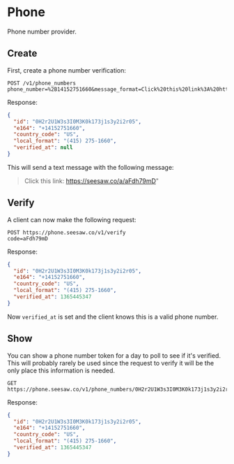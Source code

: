 # Phone

Phone number provider.

## Create

First, create a phone number verification:

    POST /v1/phone_numbers
    phone_number=%2B14152751660&message_format=Click%20this%20link%3A%20https%3A//seesaw.co/a/CODE

Response:

``` json
{
  "id": "0H2r2U1W3s3I0M3K0k173j1s3y2i2r05",
  "e164": "+14152751660",
  "country_code": "US",
  "local_format": "(415) 275-1660",
  "verified_at": null
}
```

This will send a text message with the following message:

> Click this link: https://seesaw.co/a/aFdh79mD"


## Verify

A client can now make the following request:

    POST https://phone.seesaw.co/v1/verify
    code=aFdh79mD

Response:

``` json
{
  "id": "0H2r2U1W3s3I0M3K0k173j1s3y2i2r05",
  "e164": "+14152751660",
  "country_code": "US",
  "local_format": "(415) 275-1660",
  "verified_at": 1365445347
}
```

Now `verified_at` is set and the client knows this is a valid phone number.


## Show

You can show a phone number token for a day to poll to see if it's verified. This will probably rarely be used since the request to verify it will be the only place this information is needed.

    GET https://phone.seesaw.co/v1/phone_numbers/0H2r2U1W3s3I0M3K0k173j1s3y2i2r05

Response:

``` json
{
  "id": "0H2r2U1W3s3I0M3K0k173j1s3y2i2r05",
  "e164": "+14152751660",
  "country_code": "US",
  "local_format": "(415) 275-1660",
  "verified_at": 1365445347
}
```

